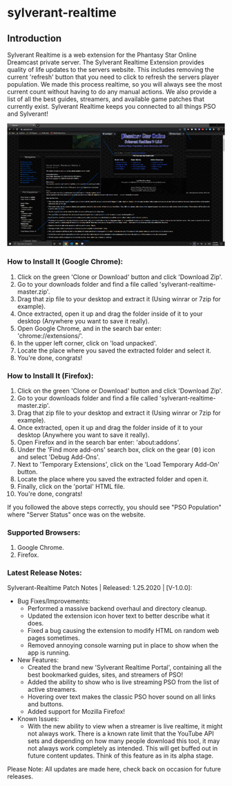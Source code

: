 # sylverant-realtime

## Introduction
Sylverant Realtime is a web extension for the Phantasy Star Online Dreamcast private server.
The Sylverant Realtime Extension provides quality of life updates to the servers website.
This includes removing the current 'refresh' button that you need to click to refresh the
servers player population. We made this process realtime, so you will always see
the most current count without having to do any manual actions. We also
provide a list of all the best guides, streamers, and available game 
patches that currently exist. Sylverant Realtime keeps you connected
to all things PSO and Sylverant!

![preview](./assets/images/preview.png)

### How to Install It (Google Chrome):
1. Click on the green 'Clone or Download' button and click 'Download Zip'.
2. Go to your downloads folder and find a file called 'sylverant-realtime-master.zip'.
3. Drag that zip file to your desktop and extract it (Using winrar or 7zip for example).
4. Once extracted, open it up and drag the folder inside of it to your desktop (Anywhere you want to save it really).
5. Open Google Chrome, and in the search bar enter: 'chrome://extensions/'.
6. In the upper left corner, click on 'load unpacked'.
7. Locate the place where you saved the extracted folder and select it.
8. You're done, congrats!

### How to Install It (Firefox):
1. Click on the green 'Clone or Download' button and click 'Download Zip'.
2. Go to your downloads folder and find a file called 'sylverant-realtime-master.zip'.
3. Drag that zip file to your desktop and extract it (Using winrar or 7zip for example).
4. Once extracted, open it up and drag the folder inside of it to your desktop (Anywhere you want to save it really).
5. Open Firefox and in the search bar enter: 'about:addons'.
6. Under the 'Find more add-ons' search box, click on the gear (⚙️) icon and select 'Debug Add-Ons'.
7. Next to 'Temporary Extensions', click on the 'Load Temporary Add-On' button.
8. Locate the place where you saved the extracted folder and open it.
9. Finally, click on the 'portal' HTML file.
10. You're done, congrats!

If you followed the above steps correctly, you should see "PSO Population" where "Server Status" once was on the website.

### Supported Browsers:
1. Google Chrome.
2. Firefox.

### Latest Release Notes:

Sylverant-Realtime Patch Notes | Released: 1.25.2020 | [V-1.0.0]:
* Bug Fixes/Improvements:
  * Performed a massive backend overhaul and directory cleanup.
  * Updated the extension icon hover text to better describe what it does.
  * Fixed a bug causing the extension to modify HTML on random web pages sometimes.
  * Removed annoying console warning put in place to show when the app is running.
* New Features:
  * Created the brand new 'Sylverant Realtime Portal', containing all the best bookmarked guides, sites, and streamers of PSO!
  * Added the ability to show who is live streaming PSO from the list of active streamers.
  * Hovering over text makes the classic PSO hover sound on all links and buttons.
  * Added support for Mozilla Firefox!
* Known Issues:
  * With the new ability to view when a streamer is live realtime, it might not always work. There is a known rate limit that the YouTube API sets and depending on how many people download this tool, it may not always work completely as intended. This will get buffed out in future content updates. Think of this feature as in its alpha stage.

Please Note: All updates are made here, check back on occasion for future releases.